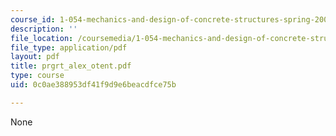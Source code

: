 ```yaml
---
course_id: 1-054-mechanics-and-design-of-concrete-structures-spring-2004
description: ''
file_location: /coursemedia/1-054-mechanics-and-design-of-concrete-structures-spring-2004/0c0ae388953df41f9d9e6beacdfce75b_prgrt_alex_otent.pdf
file_type: application/pdf
layout: pdf
title: prgrt_alex_otent.pdf
type: course
uid: 0c0ae388953df41f9d9e6beacdfce75b

---
```

None